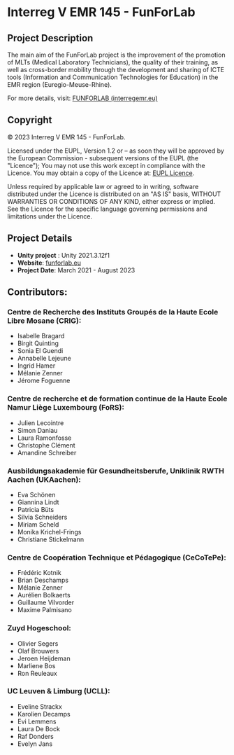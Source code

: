 # Interreg V EMR 145 - FunForLab

## Project Description

The main aim of the FunForLab project is the improvement of the promotion of MLTs (Medical Laboratory Technicians), the quality of their training, as well as cross-border mobility through the development and sharing of ICTE tools (Information and Communication Technologies for Education) in the EMR region (Euregio-Meuse-Rhine).

For more details, visit: [FUNFORLAB (interregemr.eu)](https://www.interregemr.eu/projets/funforlab-fr)

## Copyright

© 2023 Interreg V EMR 145 - FunForLab.

Licensed under the EUPL, Version 1.2 or – as soon they will be approved by the European Commission - subsequent versions of the EUPL (the "Licence"); You may not use this work except in compliance with the Licence. You may obtain a copy of the Licence at: [EUPL Licence](https://joinup.ec.europa.eu/software/page/eupl).

Unless required by applicable law or agreed to in writing, software distributed under the Licence is distributed on an "AS IS" basis, WITHOUT WARRANTIES OR CONDITIONS OF ANY KIND, either express or implied. See the Licence for the specific language governing permissions and limitations under the Licence.

## Project Details

- **Unity project** : Unity 2021.3.12f1
- **Website**: [funforlab.eu](http://funforlab.eu)
- **Project Date**: March 2021 - August 2023

## Contributors:
### Centre de Recherche des Instituts Groupés de la Haute Ecole Libre Mosane (CRIG):
- Isabelle Bragard
- Birgit Quinting 
- Sonia El Guendi
- Annabelle Lejeune
- Ingrid Hamer
- Mélanie Zenner
- Jérome Foguenne

### Centre de recherche et de formation continue de la Haute Ecole Namur Liège Luxembourg (FoRS):
- Julien Lecointre
- Simon Daniau
- Laura Ramonfosse
- Christophe Clément
- Amandine Schreiber

### Ausbildungsakademie für Gesundheitsberufe, Uniklinik RWTH Aachen (UKAachen):
- Eva Schönen
- Giannina Lindt
- Patricia Büts
- Silvia Schneiders
- Miriam Scheld
- Monika Krichel-Frings
- Christiane Stickelmann

### Centre de Coopération Technique et Pédagogique (CeCoTePe):
- Frédéric Kotnik
- Brian Deschamps
- Mélanie Zenner
- Aurélien Bolkaerts
- Guillaume Vilvorder
- Maxime Palmisano

### Zuyd Hogeschool:
- Olivier Segers
- Olaf Brouwers
- Jeroen Heijdeman
- Marliene Bos
- Ron Reuleaux 

### UC Leuven & Limburg (UCLL):
- Eveline Strackx
- Karolien Decamps
- Evi Lemmens
- Laura De Bock
- Raf Donders
- Evelyn Jans
